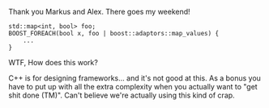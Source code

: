 Thank you Markus and Alex. There goes my weekend!

	std::map<int, bool> foo;
	BOOST_FOREACH(bool x, foo | boost::adaptors::map_values) {
		...
	}

WTF, How does this work?

C++ is for designing frameworks... and it's not good at this. As a bonus
you have to put up with all the extra complexity when you actually want
to "get shit done (TM)". Can't believe we're actually using this kind
of crap.
